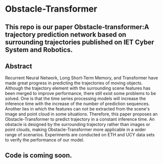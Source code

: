 # Obstacle-Transformer
## This repo is our paper **Obstacle‐transformer:A trajectory prediction network based on surrounding trajectories** published on IET Cyber System and Robotics.
## Abstract
Recurrent Neural Network, Long Short-Term Memory, and Transformer have made great progress in predicting the trajectories of moving objects.
Although the trajectory element with the surrounding scene features has been merged to improve performance, there still exist some problems to be solved.
One is that the time series processing models will increase the inference time with the increase of the number of prediction sequences.
Another lies in which the features can not be extracted from the scene's image and point cloud in some situations.
Therefore, this paper proposes an Obstacle-Transformer to predict trajectory in a constant inference time. 
An obstacle is designed by the surrounding trajectory rather than images or point clouds, making Obstacle-Transformer more applicable in a wider range of scenarios.
Experiments are conducted on ETH and UCY data sets to verify the performance of our model.

## Code is coming soon.
